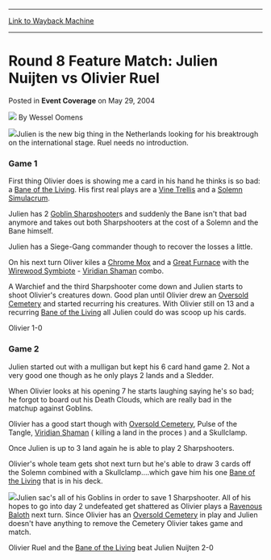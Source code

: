 
---
[Link to Wayback Machine](https://web.archive.org/web/20211021000419/https://magic.wizards.com/en/articles/archive/event-coverage/round-8-feature-match-julien-nuijten-vs-olivier-ruel-2004-05-29)

[_metadata_:author]:- "Wessel Oomens"
[_metadata_:description]:- "Julien is the new big thing in the Netherlands looking for his breaktrough on the international stage. Ruel needs no introduction. Game 1 First thing Olivier does is showing me a card in his hand he thinks is so bad: a Bane of the Living. His first real plays are a Vine Trellis and a Solemn Simulacrum. Julien has 2 Goblin Sharpshooters and suddenly the Bane isn't that bad"
[_metadata_:generator]:- "Drupal 7 (http://drupal.org)"
[_metadata_:node]:- "549701"
[_metadata_:publish_date]:- "2004-05-29"
[_metadata_:source]:- "div-main-content"
[_metadata_:title]:- "Round 8 Feature Match: Julien Nuijten vs Olivier Ruel"
[_metadata_:wayback_capture_timestamp]:- "2021-10-21 00:04:19"
[_metadata_:wayback_raw_url]:- "https://web.archive.org/web/20211021000419id_/https://magic.wizards.com/en/articles/archive/event-coverage/round-8-feature-match-julien-nuijten-vs-olivier-ruel-2004-05-29"
[_metadata_:wayback_url]:- "https://magic.wizards.com/en/articles/archive/event-coverage/round-8-feature-match-julien-nuijten-vs-olivier-ruel-2004-05-29"
---


Round 8 Feature Match: Julien Nuijten vs Olivier Ruel
=====================================================



 Posted in **Event Coverage**
 on May 29, 2004 






![](https://media.magic.wizards.com/styles/auth_small/public/generic-avatar-150_151.png)
By Wessel Oomens











![](https://media.magic.wizards.com/image_legacy_migration/sideboard/images/gpbru04/fm9_1.jpg)Julien is the new big thing in the Netherlands looking for his breaktrough on the international stage. Ruel needs no introduction.


### Game 1


First thing Olivier does is showing me a card in his hand he thinks is so bad: a [Bane of the Living](https://gatherer.wizards.com/Pages/Card/Details.aspx?name=Bane+of+the+Living). His first real plays are a [Vine Trellis](https://gatherer.wizards.com/Pages/Card/Details.aspx?name=Vine+Trellis) and a [Solemn Simulacrum](https://gatherer.wizards.com/Pages/Card/Details.aspx?name=Solemn+Simulacrum).  

Julien has 2 [Goblin Sharpshooter](https://gatherer.wizards.com/Pages/Card/Details.aspx?name=Goblin+Sharpshooter)s and suddenly the Bane isn't that bad anymore and takes out both Sharpshooters at the cost of a Solemn and the Bane himself.  

Julien has a Siege-Gang commander though to recover the losses a little.  

On his next turn Oliver kiles a [Chrome Mox](https://gatherer.wizards.com/Pages/Card/Details.aspx?name=Chrome+Mox) and a [Great Furnace](https://gatherer.wizards.com/Pages/Card/Details.aspx?name=Great+Furnace) with the [Wirewood Symbiote](https://gatherer.wizards.com/Pages/Card/Details.aspx?name=Wirewood+Symbiote) - [Viridian Shaman](https://gatherer.wizards.com/Pages/Card/Details.aspx?name=Viridian+Shaman) combo.


A Warchief and the third Sharpshooter come down and Julien starts to shoot Olivier's creatures down. Good plan until Olivier drew an [Oversold Cemetery](https://gatherer.wizards.com/Pages/Card/Details.aspx?name=Oversold+Cemetery) and started recurring his creatures. With Olivier still on 13 and a recurring [Bane of the Living](https://gatherer.wizards.com/Pages/Card/Details.aspx?name=Bane+of+the+Living) all Julien could do was scoop up his cards.


Olivier 1-0


### Game 2


Julien started out with a mulligan but kept his 6 card hand game 2. Not a very good one though as he only plays 2 lands and a Sledder.


When Olivier looks at his opening 7 he starts laughing saying he's so bad; he forgot to board out his Death Clouds, which are really bad in the matchup against Goblins.  

Olivier has a good start though with [Oversold Cemetery](https://gatherer.wizards.com/Pages/Card/Details.aspx?name=Oversold+Cemetery), Pulse of the Tangle, [Viridian Shaman](https://gatherer.wizards.com/Pages/Card/Details.aspx?name=Viridian+Shaman) ( killing a land in the proces ) and a Skullclamp.


Once Julien is up to 3 land again he is able to play 2 Sharpshooters.  

Olivier's whole team gets shot next turn but he's able to draw 3 cards off the Solemn combined with a Skullclamp….which gave him his one [Bane of the Living](https://gatherer.wizards.com/Pages/Card/Details.aspx?name=Bane+of+the+Living) that is in his deck.


![](https://media.magic.wizards.com/image_legacy_migration/sideboard/images/gpbru04/fm9_2.jpg)Julien sac's all of his Goblins in order to save 1 Sharpshooter. All of his hopes to go into day 2 undefeated get shattered as Olivier plays a [Ravenous Baloth](https://gatherer.wizards.com/Pages/Card/Details.aspx?name=Ravenous+Baloth) next turn. Since Olivier has an [Oversold Cemetery](https://gatherer.wizards.com/Pages/Card/Details.aspx?name=Oversold+Cemetery) in play and Julien doesn't have anything to remove the Cemetery Olivier takes game and match.


Olivier Ruel and the [Bane of the Living](https://gatherer.wizards.com/Pages/Card/Details.aspx?name=Bane+of+the+Living) beat Julien Nuijten 2-0








